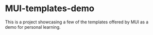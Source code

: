 # MUI-templates-demo
This is a project showcasing a few of the templates offered by MUI as a demo for personal learning.
